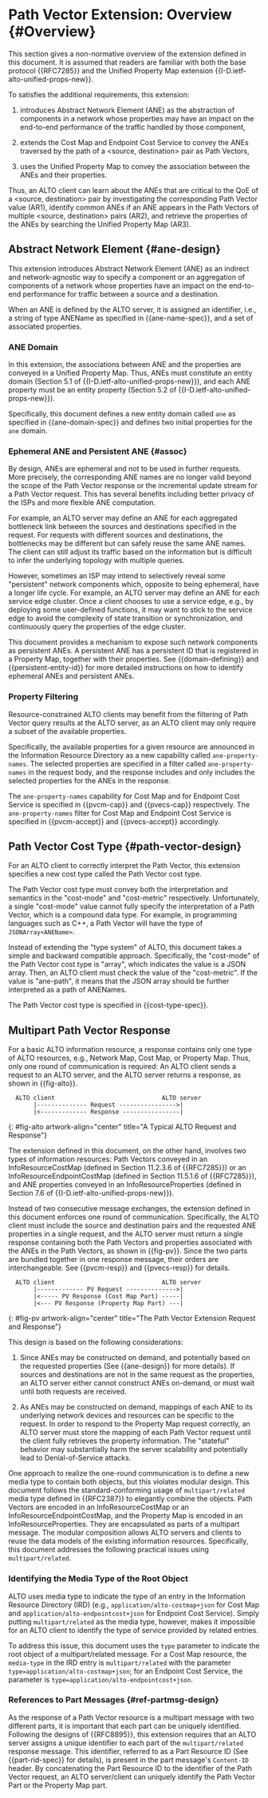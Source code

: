 # Path Vector Extension: Overview {#Overview}

This section gives a non-normative overview of the extension defined in this
document. It is assumed that readers are familiar with both the base protocol
{{RFC7285}} and the Unified Property Map extension
{{I-D.ietf-alto-unified-props-new}}.

To satisfies the additional requirements, this extension:

1. introduces Abstract Network Element (ANE) as the abstraction of components in
   a network whose properties may have an impact on the end-to-end performance
   of the traffic handled by those component,

2. extends the Cost Map and Endpoint Cost Service to convey the ANEs traversed
   by the path of a <source, destination> pair as Path Vectors,

3. uses the Unified Property Map to convey the association between the
   ANEs and their properties.

Thus, an ALTO client can learn about the ANEs that are critical to the QoE of a
<source, destination> pair by investigating the corresponding Path Vector value
(AR1), identify common ANEs if an ANE appears in the Path Vectors of multiple
<source, destination> pairs (AR2), and retrieve the properties of the ANEs by
searching the Unified Property Map (AR3).

## Abstract Network Element {#ane-design}

This extension introduces Abstract Network Element (ANE) as an indirect and
network-agnostic way to specify a component or an aggregation of components of a
network whose properties have an impact on the end-to-end performance for
traffic between a source and a destination.

When an ANE is defined by the ALTO server, it is assigned an identifier, i.e.,
a string of type ANEName as specified in {{ane-name-spec}}, and a set of
associated properties.

### ANE Domain

In this extension, the associations between ANE and the properties are conveyed
in a Unified Property Map. Thus, ANEs must constitute an entity domain (Section
5.1 of {{I-D.ietf-alto-unified-props-new}}), and each ANE property must be an
entity property (Section 5.2 of {{I-D.ietf-alto-unified-props-new}}).

Specifically, this document defines a new entity domain called `ane` as
specified in {{ane-domain-spec}} and defines two initial properties for the `ane`
domain.

### Ephemeral ANE and Persistent ANE {#assoc}

By design, ANEs are ephemeral and not to be used in further requests. More
precisely, the corresponding ANE names are no longer valid beyond the scope of
the Path Vector response or the incremental update stream for a Path Vector
request. This has several benefits including better privacy of the ISPs and more
flexible ANE computation.

For example, an ALTO server may define an ANE for each aggregated bottleneck
link between the sources and destinations specified in the request. For requests
with different sources and destinations, the bottlenecks may be different but
can safely reuse the same ANE names. The client can still adjust its traffic
based on the information but is difficult to infer the underlying topology with
multiple queries.

However, sometimes an ISP may intend to selectively reveal some "persistent"
network components which, opposite to being ephemeral, have a longer life cycle.
For example, an ALTO server may define an ANE for each service edge cluster.
Once a client chooses to use a service edge, e.g., by deploying some
user-defined functions, it may want to stick to the service edge to avoid the
complexity of state transition or synchronization, and continuously query the
properties of the edge cluster.

This document provides a mechanism to expose such network components as
persistent ANEs. A persistent ANE has a persistent ID that is registered in a
Property Map, together with their properties. See {{domain-defining}} and
{{persistent-entity-id}} for more detailed instructions on how to identify
ephemeral ANEs and persistent ANEs.

### Property Filtering

Resource-constrained ALTO clients may benefit from the filtering of Path Vector
query results at the ALTO server, as an ALTO client may only require a subset of
the available properties.

Specifically, the available properties for a given resource are announced in the
Information Resource Directory as a new capability called `ane-property-names`.
The selected properties are specified in a filter called `ane-property-names` in
the request body, and the response includes and only includes the selected
properties for the ANEs in the response.

The `ane-property-names` capability for Cost Map and for Endpoint Cost Service
is specified in {{pvcm-cap}} and {{pvecs-cap}} respectively. The
`ane-property-names` filter for Cost Map and Endpoint Cost Service is specified
in {{pvcm-accept}} and {{pvecs-accept}} accordingly.

## Path Vector Cost Type {#path-vector-design}

For an ALTO client to correctly interpret the Path Vector, this extension
specifies a new cost type called the Path Vector cost type.

The Path Vector cost type must convey both the interpretation and semantics in
the "cost-mode" and "cost-metric" respectively. Unfortunately, a single
"cost-mode" value cannot fully specify the interpretation of a Path Vector,
which is a compound data type. For example, in programming languages such as
C++, a Path Vector will have the type of `JSONArray<ANEName>`.

Instead of extending the "type system" of ALTO, this document takes a simple
and backward compatible approach. Specifically, the "cost-mode" of the Path
Vector cost type is "array", which indicates the value is a JSON array. Then, an
ALTO client must check the value of the "cost-metric". If the value is
"ane-path", it means that the JSON array should be further interpreted as a path
of ANENames.

The Path Vector cost type is specified in {{cost-type-spec}}.

## Multipart Path Vector Response

For a basic ALTO information resource, a response contains only one type of
ALTO resources, e.g., Network Map, Cost Map, or Property Map. Thus, only one
round of communication is required: An ALTO client sends a request to an ALTO
server, and the ALTO server returns a response, as shown in {{fig-alto}}.



~~~~~~~~~~ drawing
  ALTO client                              ALTO server
       |-------------- Request ---------------->|
       |<------------- Response ----------------|
~~~~~~~~~~
{: #fig-alto artwork-align="center" title="A Typical ALTO Request and Response"}

The extension defined in this document, on the other hand, involves two types of
information resources: Path Vectors conveyed in an InfoResourceCostMap (defined
in Section 11.2.3.6 of {{RFC7285}}) or an InfoResourceEndpointCostMap (defined
in Section 11.5.1.6 of {{RFC7285}}), and ANE properties conveyed in an
InfoResourceProperties (defined in Section 7.6 of {{I-D.ietf-alto-unified-props-new}}).

Instead of two consecutive message exchanges, the extension defined in this
document enforces one round of communication. Specifically, the ALTO client must
include the source and destination pairs and the requested ANE properties in a
single request, and the ALTO server must return a single response containing
both the Path Vectors and properties associated with the ANEs in the Path
Vectors, as shown in {{fig-pv}}. Since the two parts are bundled together in one
response message, their orders are interchangeable. See {{pvcm-resp}} and
{{pvecs-resp}} for details.


~~~~~~~~~~ drawing
  ALTO client                              ALTO server
       |------------- PV Request -------------->|
       |<----- PV Response (Cost Map Part) -----|
       |<--- PV Response (Property Map Part) ---|
~~~~~~~~~~
{: #fig-pv artwork-align="center" title="The Path Vector Extension Request and Response"}

This design is based on the following considerations:

1. Since ANEs may be constructed on demand, and potentially based on the
   requested properties (See {{ane-design}} for more details). If sources and
   destinations are not in the same request as the properties, an ALTO server
   either cannot construct ANEs on-demand, or must wait until both requests are
   received.

2. As ANEs may be constructed on demand, mappings of each ANE to its underlying
   network devices and resources can be specific to the request. In order
   to respond to the Property Map request correctly, an ALTO server must store
   the mapping of each Path Vector request until the client fully retrieves the
   property information. The "stateful" behavior may substantially harm the
   server scalability and potentially lead to Denial-of-Service attacks.

One approach to realize the one-round communication is to define a new media
type to contain both objects, but this violates modular design. This document
follows the standard-conforming usage of `multipart/related` media type defined
in {{RFC2387}} to elegantly combine the objects. Path Vectors are encoded in an
InfoResourceCostMap or an InfoResourceEndpointCostMap, and the Property Map is
encoded in an InfoResourceProperties. They are encapsulated as parts of a
multipart message. The modular composition allows ALTO servers and clients to
reuse the data models of the existing information resources. Specifically, this
document addresses the following practical issues using `multipart/related`.

### Identifying the Media Type of the Root Object

ALTO uses media type to indicate the type of an entry in the Information
Resource Directory (IRD) (e.g., `application/alto-costmap+json` for Cost Map
and `application/alto-endpointcost+json` for Endpoint Cost Service). Simply
putting `multipart/related` as the media type, however, makes it impossible
for an ALTO client to identify the type of service provided by related
entries.

To address this issue, this document uses the `type` parameter to indicate the
root object of a multipart/related message. For a Cost Map resource, the
`media-type` in the IRD entry is `multipart/related` with the parameter
`type=application/alto-costmap+json`; for an Endpoint Cost Service, the
parameter is `type=application/alto-endpointcost+json`.

### References to Part Messages {#ref-partmsg-design}

As the response of a Path Vector resource is a multipart message with two
different parts, it is important that each part can be uniquely identified.
Following the designs of {{RFC8895}}, this extension requires that an ALTO
server assigns a unique identifier to each part of the `multipart/related`
response message. This identifier, referred to as a Part Resource ID (See
{{part-rid-spec}} for details), is present in the part message's `Content-ID`
header. By concatenating the Part Resource ID to the identifier of the Path
Vector request, an ALTO server/client can uniquely identify the Path Vector Part
or the Property Map part.
